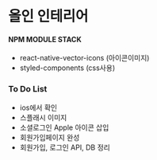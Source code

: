 # 올인 인테리어

#### NPM MODULE STACK
* react-native-vector-icons (아이콘이미지)
* styled-components (css사용)

### To Do List
* ios에서 확인
* 스플래시 이미지
* 소셜로그인 Apple 아이콘 삽입
* 회원가입페이지 완성
* 회원가입, 로그인 API, DB 정리